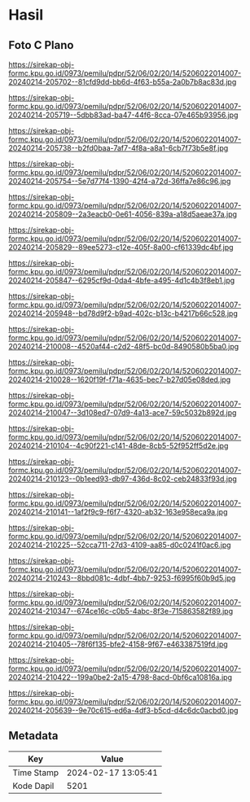 # Hasil

## Foto C Plano

https://sirekap-obj-formc.kpu.go.id/0973/pemilu/pdpr/52/06/02/20/14/5206022014007-20240214-205702--81cfd9dd-bb6d-4f63-b55a-2a0b7b8ac83d.jpg

https://sirekap-obj-formc.kpu.go.id/0973/pemilu/pdpr/52/06/02/20/14/5206022014007-20240214-205719--5dbb83ad-ba47-44f6-8cca-07e465b93956.jpg

https://sirekap-obj-formc.kpu.go.id/0973/pemilu/pdpr/52/06/02/20/14/5206022014007-20240214-205738--b2fd0baa-7af7-4f8a-a8a1-6cb7f73b5e8f.jpg

https://sirekap-obj-formc.kpu.go.id/0973/pemilu/pdpr/52/06/02/20/14/5206022014007-20240214-205754--5e7d77f4-1390-42f4-a72d-36ffa7e86c96.jpg

https://sirekap-obj-formc.kpu.go.id/0973/pemilu/pdpr/52/06/02/20/14/5206022014007-20240214-205809--2a3eacb0-0e61-4056-839a-a18d5aeae37a.jpg

https://sirekap-obj-formc.kpu.go.id/0973/pemilu/pdpr/52/06/02/20/14/5206022014007-20240214-205829--89ee5273-c12e-405f-8a00-cf61339dc4bf.jpg

https://sirekap-obj-formc.kpu.go.id/0973/pemilu/pdpr/52/06/02/20/14/5206022014007-20240214-205847--6295cf9d-0da4-4bfe-a495-4d1c4b3f8eb1.jpg

https://sirekap-obj-formc.kpu.go.id/0973/pemilu/pdpr/52/06/02/20/14/5206022014007-20240214-205948--bd78d9f2-b9ad-402c-b13c-b4217b66c528.jpg

https://sirekap-obj-formc.kpu.go.id/0973/pemilu/pdpr/52/06/02/20/14/5206022014007-20240214-210008--4520af44-c2d2-48f5-bc0d-8490580b5ba0.jpg

https://sirekap-obj-formc.kpu.go.id/0973/pemilu/pdpr/52/06/02/20/14/5206022014007-20240214-210028--1620f19f-f71a-4635-bec7-b27d05e08ded.jpg

https://sirekap-obj-formc.kpu.go.id/0973/pemilu/pdpr/52/06/02/20/14/5206022014007-20240214-210047--3d108ed7-07d9-4a13-ace7-59c5032b892d.jpg

https://sirekap-obj-formc.kpu.go.id/0973/pemilu/pdpr/52/06/02/20/14/5206022014007-20240214-210104--4c90f221-c141-48de-8cb5-52f952ff5d2e.jpg

https://sirekap-obj-formc.kpu.go.id/0973/pemilu/pdpr/52/06/02/20/14/5206022014007-20240214-210123--0b1eed93-db97-436d-8c02-ceb24833f93d.jpg

https://sirekap-obj-formc.kpu.go.id/0973/pemilu/pdpr/52/06/02/20/14/5206022014007-20240214-210141--1af2f9c9-f6f7-4320-ab32-163e958eca9a.jpg

https://sirekap-obj-formc.kpu.go.id/0973/pemilu/pdpr/52/06/02/20/14/5206022014007-20240214-210225--52cca711-27d3-4109-aa85-d0c0241f0ac6.jpg

https://sirekap-obj-formc.kpu.go.id/0973/pemilu/pdpr/52/06/02/20/14/5206022014007-20240214-210243--8bbd081c-4dbf-4bb7-9253-f6995f60b9d5.jpg

https://sirekap-obj-formc.kpu.go.id/0973/pemilu/pdpr/52/06/02/20/14/5206022014007-20240214-210347--674ce16c-c0b5-4abc-8f3e-715863582f89.jpg

https://sirekap-obj-formc.kpu.go.id/0973/pemilu/pdpr/52/06/02/20/14/5206022014007-20240214-210405--78f6f135-bfe2-4158-9f67-e463387519fd.jpg

https://sirekap-obj-formc.kpu.go.id/0973/pemilu/pdpr/52/06/02/20/14/5206022014007-20240214-210422--199a0be2-2a15-4798-8acd-0bf6ca10816a.jpg

https://sirekap-obj-formc.kpu.go.id/0973/pemilu/pdpr/52/06/02/20/14/5206022014007-20240214-205639--9e70c615-ed6a-4df3-b5cd-d4c6dc0acbd0.jpg


## Metadata

| Key        | Value               |
| ---------- | ------------------- |
| Time Stamp | 2024-02-17 13:05:41 |
| Kode Dapil | 5201                |



